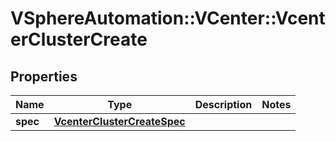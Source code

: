 # VSphereAutomation::VCenter::VcenterClusterCreate

## Properties
Name | Type | Description | Notes
------------ | ------------- | ------------- | -------------
**spec** | [**VcenterClusterCreateSpec**](VcenterClusterCreateSpec.md) |  | 


